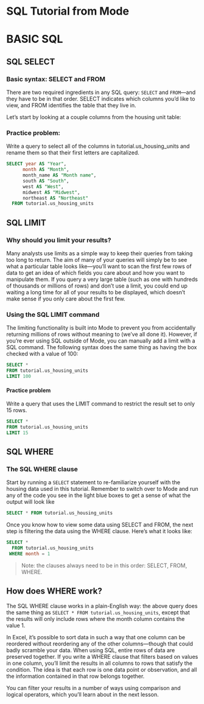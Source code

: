 # SQL Tutorial from Mode

# BASIC SQL

## SQL SELECT
### Basic syntax: SELECT and FROM
There are two required ingredients in any SQL query: `SELECT` and `FROM`—and they have to be in that order. SELECT indicates which columns you’d like to view, and FROM identifies the table that they live in.

Let’s start by looking at a couple columns from the housing unit table:




### Practice problem:
Write a query to select all of the columns in tutorial.us_housing_units and rename them so that their first letters are capitalized.

```sql
SELECT year AS "Year", 
      month AS "Month",
      month_name AS "Month name",
      south AS "South",
      west AS "West", 
      midwest AS "Midwest",
      northeast AS "Northeast"
  FROM tutorial.us_housing_units
```


## SQL LIMIT



### Why should you limit your results?
Many analysts use limits as a simple way to keep their queries from taking too long to return. The aim of many of your queries will simply be to see what a particular table looks like—you’ll want to scan the first few rows of data to get an idea of which fields you care about and how you want to manipulate them. If you query a very large table (such as one with hundreds of thousands or millions of rows) and don’t use a limit, you could end up waiting a long time for all of your results to be displayed, which doesn’t make sense if you only care about the first few.


### Using the SQL LIMIT command
The limiting functionality is built into Mode to prevent you from accidentally returning millions of rows without meaning to (we’ve all done it). However, if you’re ever using SQL outside of Mode, you can manually add a limit with a SQL command. The following syntax does the same thing as having the box checked with a value of 100:

```sql
SELECT *
FROM tutorial.us_housing_units 
LIMIT 100
```

#### Practice problem
Write a query that uses the LIMIT command to restrict the result set to only 15 rows.

```sql
SELECT *
FROM tutorial.us_housing_units 
LIMIT 15

```

## SQL WHERE

### The SQL WHERE clause
Start by running a `SELECT` statement to re-familiarize yourself with the housing data used in this tutorial. Remember to switch over to Mode and run any of the code you see in the light blue boxes to get a sense of what the output will look like

```sql
SELECT * FROM tutorial.us_housing_units
```
Once you know how to view some data using SELECT and FROM, the next step is filtering the data using the WHERE clause. Here’s what it looks like:

```sql
SELECT *
  FROM tutorial.us_housing_units
 WHERE month = 1
 ```

> Note: the clauses always need to be in this order: SELECT, FROM, WHERE.

## How does WHERE work?
The SQL WHERE clause works in a plain-English way: the above query does the same thing as `SELECT * FROM tutorial.us_housing_units`, except that the results will only include rows where the month column contains the value 1.

In Excel, it’s possible to sort data in such a way that one column can be reordered without reordering any of the other columns—though that could badly scramble your data. When using SQL, entire rows of data are preserved together. If you write a WHERE clause that filters based on values in one column, you’ll limit the results in all columns to rows that satisfy the condition. The idea is that each row is one data point or observation, and all the information contained in that row belongs together.

You can filter your results in a number of ways using comparison and logical operators, which you’ll learn about in the next lesson.



